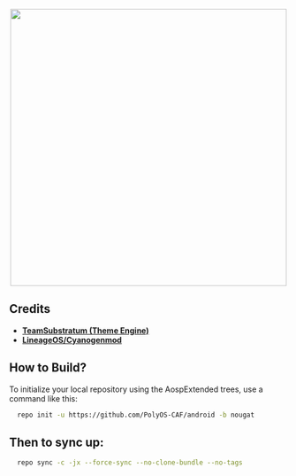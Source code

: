 <p align="center">
<img src="https://avatars0.githubusercontent.com/u/32908272?s=200&v=4" width="500px" height="500px" > 
</p>

Credits
-------

* [**TeamSubstratum (Theme Engine)**](https://github.com/Substratum)
* [**LineageOS/Cyanogenmod**](https://github.com/LineageOS)

How to Build?
-------------

To initialize your local repository using the AospExtended trees, use a 
command like this:

```bash
  repo init -u https://github.com/PolyOS-CAF/android -b nougat
```
  
Then to sync up:
----------------

```bash
  repo sync -c -jx --force-sync --no-clone-bundle --no-tags
```
